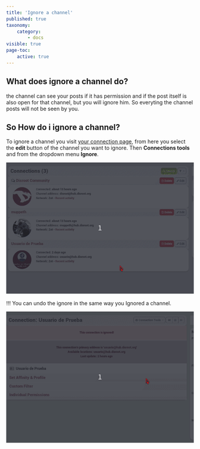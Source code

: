```yaml
---
title: 'Ignore a channel'
published: true
taxonomy:
    category:
        - docs
visible: true
page-toc:
    active: true
---
```


## What does ignore a channel do?

the channel can see your posts if it has permission and if the post itself is also open for that channel, but you will ignore him. So everyting the channel posts will not be seen by you.

 ## So How do i ignore a channel?
To ignore a channel you visit [your connection page](https://hub.disroot.org/connections), from here you select the **edit** button of the channel you want to ignore. Then **Connections tools** and from the dropdown menu **Ignore**.

![IgnoreChannel](en/IgnoreChannel.gif)

!!! You can undo the ignore in the same way you Ignored a channel.

![UnIgnoreChannel](en/UnIgnoreChannel.gif)
